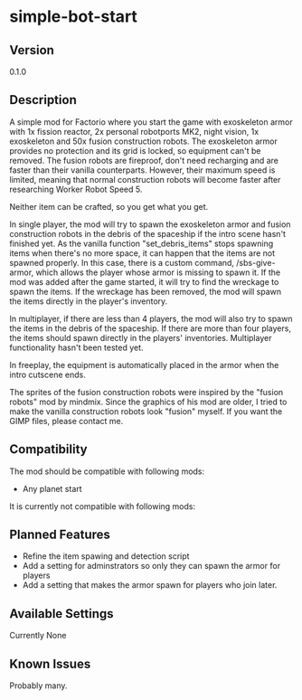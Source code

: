 # simple-bot-start

## Version
0.1.0

## Description
A simple mod for Factorio where you start the game with exoskeleton armor with 1x fission reactor, 2x personal robotports MK2, night vision, 1x exoskeleton and 50x fusion construction robots. The exoskeleton armor provides no protection and its grid is locked, so equipment can't be removed. The fusion robots are fireproof, don't need recharging and are faster than their vanilla counterparts. However, their maximum speed is limited, meaning that normal construction robots will become faster after researching Worker Robot Speed 5. 

Neither item can be crafted, so you get what you get.

In single player, the mod will try to spawn the exoskeleton armor and fusion construction robots in the debris of the spaceship if the intro scene hasn't finished yet. As the vanilla function "set_debris_items" stops spawning items when there's no more space, it can happen that the items are not spawned properly. In this case, there is a custom command, /sbs-give-armor, which allows the player whose armor is missing to spawn it. If the mod was added after the game started, it will try to find the wreckage to spawn the items. If the wreckage has been removed, the mod will spawn the items directly in the player's inventory.

In multiplayer, if there are less than 4 players, the mod will also try to spawn the items in the debris of the spaceship. If there are more than four players, the items should spawn directly in the players' inventories. Multiplayer functionality hasn't been tested yet.
 
In freeplay, the equipment is automatically placed in the armor when the intro cutscene ends.

The sprites of the fusion construction robots were inspired by the "fusion robots" mod by mindmix. Since the graphics of his mod are older, I tried to make the vanilla construction robots look "fusion" myself. If you want the GIMP files, please contact me.

## Compatibility
The mod should be compatible with following mods: 
- Any planet start

It is currently not compatible with following mods: 

## Planned Features
- Refine the item spawing and detection script
- Add a setting for adminstrators so only they can spawn the armor for players
- Add a setting that makes the armor spawn for players who join later.

## Available Settings
Currently None

## Known Issues
Probably many. 
